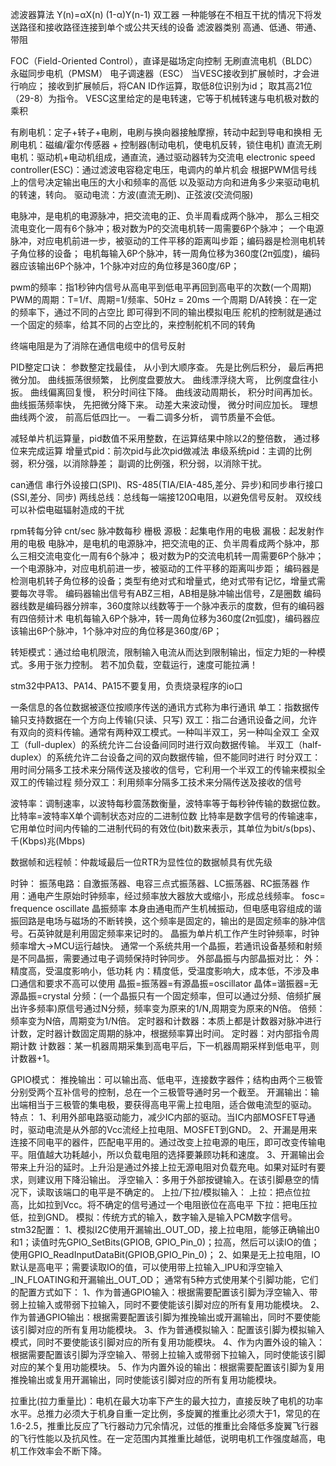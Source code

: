 滤波器算法
Y(n)=αX(n) (1-α)Y(n-1)
双工器
一种能够在不相互干扰的情况下将发送路径和接收路径连接到单个或公共天线的设备
滤波器类别
高通、低通、带通、带阻

FOC（Field-Oriented Control），直译是磁场定向控制
无刷直流电机（BLDC）
永磁同步电机（PMSM）
电子调速器（ESC）
当VESC接收到扩展帧时，才会进行响应；
接收到扩展帧后，将CAN ID作运算，取低8位识别为id；
取其高21位（29-8）为指令。
VESC这里给定的是电转速，它等于机械转速与电机极对数的乘积

有刷电机：定子+转子+电刷，电刷与换向器接触摩擦，转动中起到导电和换相
无刷电机：磁编/霍尔传感器  +  控制器(制动电机，使电机反转，锁住电机)
直流无刷电机：驱动机+电动机组成，通直流，通过驱动器转为交流电
electronic speed controller(ESC)：通过滤波电容稳定电压，电调内的单片机会
根据PWM信号线上的信号决定输出电压的大小和频率的高低
以及驱动方向和进角多少来驱动电机的转速，转向。
驱动电流：方波(直流无刷)、正弦波(交流伺服)

电脉冲，是电机的电源脉冲，把交流电的正、负半周看成两个脉冲，
那么三相交流电变化一周有6个脉冲；极对数为P的交流电机转一周需要6P个脉冲；
一个电源脉冲，对应电机前进一步，被驱动的工件平移的距离叫步距；编码器是检测电机转子角位移的设备；
电机每输入6P个脉冲，转一周角位移为360度(2π弧度)，编码器应该输出6P个脉冲，1个脉冲对应的角位移是360度/6P；

pwm的频率：指1秒钟内信号从高电平到低电平再回到高电平的次数(一个周期)
PWM的周期：T=1/f、周期=1/频率、50Hz = 20ms 一个周期
D/A转换：在一定的频率下，通过不同的占空比 即可得到不同的输出模拟电压
舵机的控制就是通过一个固定的频率，给其不同的占空比的，来控制舵机不同的转角

终端电阻是为了消除在通信电缆中的信号反射

PID整定口诀：
参数整定找最佳， 从小到大顺序查。
先是比例后积分， 最后再把微分加。
曲线振荡很频繁， 比例度盘要放大。
曲线漂浮绕大弯， 比例度盘往小扳。
曲线偏离回复慢， 积分时间往下降。
曲线波动周期长， 积分时间再加长。
曲线振荡频率快， 先把微分降下来。
动差大来波动慢， 微分时间应加长。
理想曲线两个波， 前高后低四比一。
一看二调多分析， 调节质量不会低。

减轻单片机运算量，pid数值不采用整数，在运算结果中除以2的整倍数，
通过移位来完成运算
增量式pid：前次pid与此次pid做减法
串级系统pid：主调的比例弱，积分强，以消除静差；
	       副调的比例强，积分弱，以消除干扰。

can通信
串行外设接口(SPI)、RS-485(TIA/EIA-485,差分、异步)和同步串行接口(SSI,差分、同步)
两线总线：总线每一端接120Ω电阻，以避免信号反射。
双绞线可以补偿电磁辐射造成的干扰

rpm转每分钟
cnt/sec 脉冲数每秒
栅极
源极：起集电作用的电极
漏极：起发射作用的电极
电脉冲，是电机的电源脉冲，把交流电的正、负半周看成两个脉冲，那么三相交流电变化一周有6个脉冲；
极对数为P的交流电机转一周需要6P个脉冲；
一个电源脉冲，对应电机前进一步，被驱动的工件平移的距离叫步距；
编码器是检测电机转子角位移的设备；类型有绝对式和增量式，绝对式带有记忆，增量式需要每次寻零。
编码器输出信号有ABZ三相，AB相是脉冲输出信号，Z是圈数
编码器线数是编码器分辨率，360度除以线数等于一个脉冲表示的度数，但有的编码器有四倍频计术
电机每输入6P个脉冲，转一周角位移为360度(2π弧度)，编码器应该输出6P个脉冲，1个脉冲对应的角位移是360度/6P；

转矩模式：通过给电机限流，限制输入电流从而达到限制输出，恒定力矩的一种模式。多用于张力控制。
若不加负载，空载运行，速度可能拉满！

stm32中PA13、PA14、PA15不要复用，负责烧录程序的io口

一条信息的各位数据被逐位按顺序传送的通讯方式称为串行通讯
单工：指数据传输只支持数据在一个方向上传输(只读、只写)
双工：指二台通讯设备之间，允许有双向的资料传输。通常有两种双工模式。一种叫半双工，另一种叫全双工
全双工（full-duplex）的系统允许二台设备间同时进行双向数据传输。
半双工（half-duplex）的系统允许二台设备之间的双向数据传输，但不能同时进行
时分双工：用时间分隔多工技术来分隔传送及接收的信号，它利用一个半双工的传输来模拟全双工的传输过程
频分双工：利用频率分隔多工技术来分隔传送及接收的信号

波特率：调制速率，以波特每秒震荡数衡量，波特率等于每秒钟传输的数据位数。
比特率=波特率X单个调制状态对应的二进制位数
比特率是数字信号的传输速率，它用单位时间内传输的二进制代码的有效位(bit)数来表示，其单位为bit/s(bps)、千(Kbps)兆(Mbps)

数据帧和远程帧：仲裁域最后一位RTR为显性位的数据帧具有优先级

时钟：
振荡电路：自激振荡器、电容三点式振荡器、LC振荡器、RC振荡器
	作用：通电产生原始时钟频率，经过频率放大器放大或缩小，形成总线频率。
fosc= frequence oscillate 晶振频率
	本身由通电而产生机械振动，但电感电容组成的谐振回路是电场与磁场的不断转换，这个频率是固定的，输出的是固定频率的脉冲信号。石英钟就是利用固定频率来记时的。
晶振为单片机工作产生时钟频率，时钟频率增大->MCU运行越快。
通常一个系统共用一个晶振，若通讯设备基频和射频是不同晶振，需要通过电子调频保持时钟同步。
外部晶振与内部晶振对比：
	外：精度高，受温度影响小，低功耗
	内：精度低，受温度影响大，成本低，不涉及串口通信和要求不高可以使用
晶振=振荡器=有源晶振=oscillator
晶体=谐振器=无源晶振=crystal
分频：(一个晶振只有一个固定频率，但可以通过分频、倍频扩展出许多频率)原信号通过N分频，频率变为原来的1/N,周期变为原来的N倍。
倍频：频率变为N倍，周期变为1/N倍。
定时器和计数器：本质上都是计数器对脉冲进行计数，定时器计数固定周期的脉冲，根据频率算出时间。
	定时器：对内部指令周期计数
	计数器：某一机器周期采集到高电平后，下一机器周期采样到低电平，则计数器+1。

GPIO模式：
	推挽输出：可以输出高、低电平，连接数字器件；结构由两个三极管分别受两个互补信号的控制，总在一个三极管导通时另一个截至。
	开漏输出：输出端相当于三极管的集电极，要获得高电平需上拉电阻，适合做电流型的驱动。
		特点：
		1、利用外部电路驱动能力，减少IC内部的驱动。当IC内部MOSFET导通时，驱动电流是从外部的Vcc流经上拉电阻、MOSFET到GND。
		2、开漏是用来连接不同电平的器件，匹配电平用的。通过改变上拉电源的电压，即可改变传输电平。阻值越大功耗越小，所以负载电阻的选择要兼顾功耗和速度。
		3、开漏输出会带来上升沿的延时。上升沿是通过外接上拉无源电阻对负载充电。如果对延时有要求，则建议用下降沿输出。
	浮空输入：多用于外部按键输入。在该引脚悬空的情况下，读取该端口的电平是不确定的。
	上拉/下拉/模拟输入：
		上拉：把点位拉高，比如拉到Vcc。将不确定的信号通过一个电阻嵌位在高电平
		下拉：把电压拉低，拉到GND。
		模拟：传统方式的输入，数字输入是输入PCM数字信号。
	stm32配置：
	 1、模拟I2C使用开漏输出_OUT_OD，接上拉电阻，能够正确输出0和1；读值时先GPIO_SetBits(GPIOB, GPIO_Pin_0)；拉高，然后可以读IO的值；使用GPIO_ReadInputDataBit(GPIOB,GPIO_Pin_0)；
    2、如果是无上拉电阻，IO默认是高电平；需要读取IO的值，可以使用带上拉输入_IPU和浮空输入_IN_FLOATING和开漏输出_OUT_OD；
	通常有5种方式使用某个引脚功能，它们的配置方式如下：
      	1、作为普通GPIO输入：根据需要配置该引脚为浮空输入、带弱上拉输入或带弱下拉输入，同时不要使能该引脚对应的所有复用功能模块。
      	2、作为普通GPIO输出：根据需要配置该引脚为推挽输出或开漏输出，同时不要使能该引脚对应的所有复用功能模块。
      	3、作为普通模拟输入：配置该引脚为模拟输入模式，同时不要使能该引脚对应的所有复用功能模块。
      	4、作为内置外设的输入：根据需要配置该引脚为浮空输入、带弱上拉输入或带弱下拉输入，同时使能该引脚对应的某个复用功能模块。
      	5、作为内置外设的输出：根据需要配置该引脚为复用推挽输出或复用开漏输出，同时使能该引脚对应的所有复用功能模块。
	
拉重比(拉力重量比)：电机在最大功率下产生的最大拉力，直接反映了电机的功率水平。总推力必须大于机身自重一定比例，多旋翼的推重比必须大于1，常见的在1.6-2.5，推重比反应了飞行器动力冗余情况，过低的推重比会降低多旋翼飞行器的飞行性能以及抗风性。在一定范围内其推重比越低，说明电机工作强度越高，电机工作效率会不断下降。

